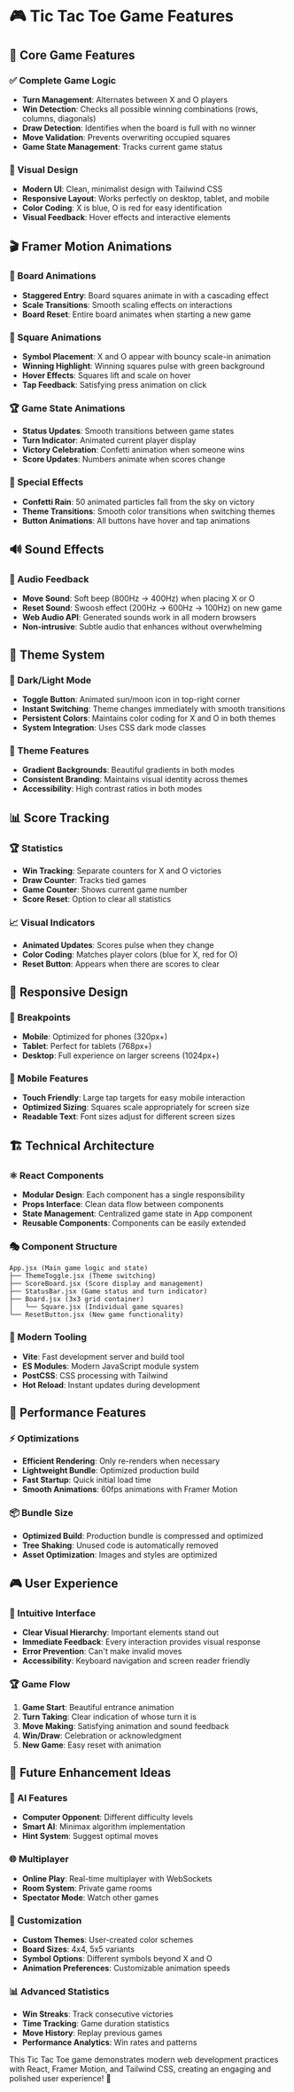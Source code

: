 # 🎮 Tic Tac Toe Game Features

## 🎯 Core Game Features

### ✅ Complete Game Logic
- **Turn Management**: Alternates between X and O players
- **Win Detection**: Checks all possible winning combinations (rows, columns, diagonals)
- **Draw Detection**: Identifies when the board is full with no winner
- **Move Validation**: Prevents overwriting occupied squares
- **Game State Management**: Tracks current game status

### 🎨 Visual Design
- **Modern UI**: Clean, minimalist design with Tailwind CSS
- **Responsive Layout**: Works perfectly on desktop, tablet, and mobile
- **Color Coding**: X is blue, O is red for easy identification
- **Visual Feedback**: Hover effects and interactive elements

## 🎬 Framer Motion Animations

### 🚀 Board Animations
- **Staggered Entry**: Board squares animate in with a cascading effect
- **Scale Transitions**: Smooth scaling effects on interactions
- **Board Reset**: Entire board animates when starting a new game

### 🎯 Square Animations
- **Symbol Placement**: X and O appear with bouncy scale-in animation
- **Winning Highlight**: Winning squares pulse with green background
- **Hover Effects**: Squares lift and scale on hover
- **Tap Feedback**: Satisfying press animation on click

### 🏆 Game State Animations
- **Status Updates**: Smooth transitions between game states
- **Turn Indicator**: Animated current player display
- **Victory Celebration**: Confetti animation when someone wins
- **Score Updates**: Numbers animate when scores change

### 🎪 Special Effects
- **Confetti Rain**: 50 animated particles fall from the sky on victory
- **Theme Transitions**: Smooth color transitions when switching themes
- **Button Animations**: All buttons have hover and tap animations

## 🔊 Sound Effects

### 🎵 Audio Feedback
- **Move Sound**: Soft beep (800Hz → 400Hz) when placing X or O
- **Reset Sound**: Swoosh effect (200Hz → 600Hz → 100Hz) on new game
- **Web Audio API**: Generated sounds work in all modern browsers
- **Non-intrusive**: Subtle audio that enhances without overwhelming

## 🌙 Theme System

### 🎨 Dark/Light Mode
- **Toggle Button**: Animated sun/moon icon in top-right corner
- **Instant Switching**: Theme changes immediately with smooth transitions
- **Persistent Colors**: Maintains color coding for X and O in both themes
- **System Integration**: Uses CSS dark mode classes

### 🎯 Theme Features
- **Gradient Backgrounds**: Beautiful gradients in both modes
- **Consistent Branding**: Maintains visual identity across themes
- **Accessibility**: High contrast ratios in both modes

## 📊 Score Tracking

### 🏆 Statistics
- **Win Tracking**: Separate counters for X and O victories
- **Draw Counter**: Tracks tied games
- **Game Counter**: Shows current game number
- **Score Reset**: Option to clear all statistics

### 📈 Visual Indicators
- **Animated Updates**: Scores pulse when they change
- **Color Coding**: Matches player colors (blue for X, red for O)
- **Reset Button**: Appears when there are scores to clear

## 📱 Responsive Design

### 📐 Breakpoints
- **Mobile**: Optimized for phones (320px+)
- **Tablet**: Perfect for tablets (768px+)
- **Desktop**: Full experience on larger screens (1024px+)

### 🎯 Mobile Features
- **Touch Friendly**: Large tap targets for easy mobile interaction
- **Optimized Sizing**: Squares scale appropriately for screen size
- **Readable Text**: Font sizes adjust for different screen sizes

## 🏗️ Technical Architecture

### ⚛️ React Components
- **Modular Design**: Each component has a single responsibility
- **Props Interface**: Clean data flow between components
- **State Management**: Centralized game state in App component
- **Reusable Components**: Components can be easily extended

### 🎭 Component Structure
```
App.jsx (Main game logic and state)
├── ThemeToggle.jsx (Theme switching)
├── ScoreBoard.jsx (Score display and management)
├── StatusBar.jsx (Game status and turn indicator)
├── Board.jsx (3x3 grid container)
│   └── Square.jsx (Individual game squares)
└── ResetButton.jsx (New game functionality)
```

### 🔧 Modern Tooling
- **Vite**: Fast development server and build tool
- **ES Modules**: Modern JavaScript module system
- **PostCSS**: CSS processing with Tailwind
- **Hot Reload**: Instant updates during development

## 🚀 Performance Features

### ⚡ Optimizations
- **Efficient Rendering**: Only re-renders when necessary
- **Lightweight Bundle**: Optimized production build
- **Fast Startup**: Quick initial load time
- **Smooth Animations**: 60fps animations with Framer Motion

### 📦 Bundle Size
- **Optimized Build**: Production bundle is compressed and optimized
- **Tree Shaking**: Unused code is automatically removed
- **Asset Optimization**: Images and styles are optimized

## 🎮 User Experience

### 🎯 Intuitive Interface
- **Clear Visual Hierarchy**: Important elements stand out
- **Immediate Feedback**: Every interaction provides visual response
- **Error Prevention**: Can't make invalid moves
- **Accessibility**: Keyboard navigation and screen reader friendly

### 🏆 Game Flow
1. **Game Start**: Beautiful entrance animation
2. **Turn Taking**: Clear indication of whose turn it is
3. **Move Making**: Satisfying animation and sound feedback
4. **Win/Draw**: Celebration or acknowledgment
5. **New Game**: Easy reset with animation

## 🔮 Future Enhancement Ideas

### 🤖 AI Features
- **Computer Opponent**: Different difficulty levels
- **Smart AI**: Minimax algorithm implementation
- **Hint System**: Suggest optimal moves

### 🌐 Multiplayer
- **Online Play**: Real-time multiplayer with WebSockets
- **Room System**: Private game rooms
- **Spectator Mode**: Watch other games

### 🎨 Customization
- **Custom Themes**: User-created color schemes
- **Board Sizes**: 4x4, 5x5 variants
- **Symbol Options**: Different symbols beyond X and O
- **Animation Preferences**: Customizable animation speeds

### 📊 Advanced Statistics
- **Win Streaks**: Track consecutive victories
- **Time Tracking**: Game duration statistics
- **Move History**: Replay previous games
- **Performance Analytics**: Win rates and patterns

This Tic Tac Toe game demonstrates modern web development practices with React, Framer Motion, and Tailwind CSS, creating an engaging and polished user experience! 🎉